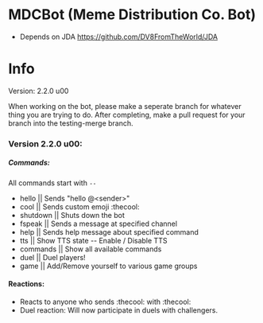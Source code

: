 # MDCBot (Meme Distribution Co. Bot)
- Depends on JDA https://github.com/DV8FromTheWorld/JDA

# Info

Version: 2.2.0 u00

When working on the bot, please make a seperate branch for whatever thing you are trying to do. After completing, make a pull request for your branch into the testing-merge branch.

### Version 2.2.0 u00:

##### Commands:
All commands start with `--`
* hello || Sends \"hello @\<sender>\"
* cool || Sends custom emoji :thecool:
* shutdown || Shuts down the bot
* fspeak || Sends a message at specified channel
* help || Sends help message about specified command
* tts || Show TTS state -- Enable / Disable TTS
* commands || Show all available commands
* duel || Duel players!
* game || Add/Remove yourself to various game groups

#### Reactions:
* Reacts to anyone who sends :thecool: with :thecool:
* Duel reaction: Will now participate in duels with challengers.
